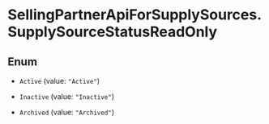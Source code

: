 # SellingPartnerApiForSupplySources.SupplySourceStatusReadOnly

## Enum


* `Active` (value: `"Active"`)

* `Inactive` (value: `"Inactive"`)

* `Archived` (value: `"Archived"`)


